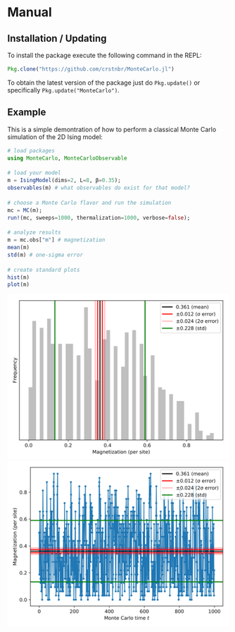 # Manual

## Installation / Updating

To install the package execute the following command in the REPL:
```julia
Pkg.clone("https://github.com/crstnbr/MonteCarlo.jl")
```

To obtain the latest version of the package just do `Pkg.update()` or specifically `Pkg.update("MonteCarlo")`.

## Example

This is a simple demontration of how to perform a classical Monte Carlo simulation of the 2D Ising model:

```julia
# load packages
using MonteCarlo, MonteCarloObservable

# load your model
m = IsingModel(dims=2, L=8, β=0.35);
observables(m) # what observables do exist for that model?

# choose a Monte Carlo flavor and run the simulation
mc = MC(m);
run!(mc, sweeps=1000, thermalization=1000, verbose=false);

# analyze results
m = mc.obs["m"] # magnetization
mean(m)
std(m) # one-sigma error

# create standard plots
hist(m)
plot(m)
```

![](../assets/hist.svg)
![](../assets/ts.svg)